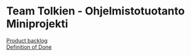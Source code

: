 # Team Tolkien - Ohjelmistotuotanto Miniprojekti

[Product backlog](https://docs.google.com/spreadsheets/d/1DaAu1GK6VygtDuKFK3jqlerErILbyhlJ23k_6WFqFwE/)  
[Definition of Done](https://github.com/tugee/ohtu-miniprojekti/blob/main/dokumentaatio/DefinitionOfDone.md)  

